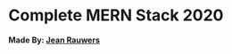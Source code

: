 # Complete MERN Stack 2020


**Made By: [Jean Rauwers](https://github.com/jeanrauwers/mern-course-bootcamp)**